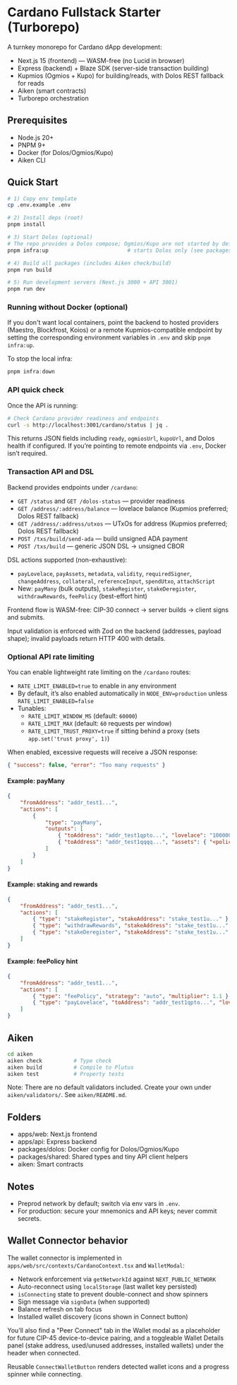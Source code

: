 # Cardano Fullstack Starter (Turborepo)

A turnkey monorepo for Cardano dApp development:

- Next.js 15 (frontend) — WASM-free (no Lucid in browser)
- Express (backend) + Blaze SDK (server-side transaction building)
- Kupmios (Ogmios + Kupo) for building/reads, with Dolos REST fallback for reads
- Aiken (smart contracts)
- Turborepo orchestration

## Prerequisites

- Node.js 20+
- PNPM 9+
- Docker (for Dolos/Ogmios/Kupo)
- Aiken CLI

## Quick Start

```bash
# 1) Copy env template
cp .env.example .env

# 2) Install deps (root)
pnpm install

# 3) Start Dolos (optional)
# The repo provides a Dolos compose; Ogmios/Kupo are not started by default.
pnpm infra:up                         # starts Dolos only (see packages/dolos)

# 4) Build all packages (includes Aiken check/build)
pnpm run build

# 5) Run development servers (Next.js 3000 + API 3001)
pnpm run dev
```

### Running without Docker (optional)

If you don't want local containers, point the backend to hosted providers (Maestro, Blockfrost, Koios) or a remote Kupmios-compatible endpoint by setting the corresponding environment variables in `.env` and skip `pnpm infra:up`.

To stop the local infra:

```powershell
pnpm infra:down
```

### API quick check

Once the API is running:

```bash
# Check Cardano provider readiness and endpoints
curl -s http://localhost:3001/cardano/status | jq .
```

This returns JSON fields including `ready`, `ogmiosUrl`, `kupoUrl`, and Dolos health if configured. If you’re pointing to remote endpoints via `.env`, Docker isn’t required.

### Transaction API and DSL

Backend provides endpoints under `/cardano`:

- `GET /status` and `GET /dolos-status` — provider readiness
- `GET /address/:address/balance` — lovelace balance (Kupmios preferred; Dolos REST fallback)
- `GET /address/:address/utxos` — UTxOs for address (Kupmios preferred; Dolos REST fallback)
- `POST /txs/build/send-ada` — build unsigned ADA payment
- `POST /txs/build` — generic JSON DSL → unsigned CBOR

DSL actions supported (non-exhaustive):

- `payLovelace`, `payAssets`, `metadata`, `validity`, `requiredSigner`, `changeAddress`, `collateral`, `referenceInput`, `spendUtxo`, `attachScript`
- New: `payMany` (bulk outputs), `stakeRegister`, `stakeDeregister`, `withdrawRewards`, `feePolicy` (best-effort hint)

Frontend flow is WASM-free: CIP-30 connect → server builds → client signs and submits.

Input validation is enforced with Zod on the backend (addresses, payload shape); invalid payloads return HTTP 400 with details.

### Optional API rate limiting

You can enable lightweight rate limiting on the `/cardano` routes:

- `RATE_LIMIT_ENABLED=true` to enable in any environment
- By default, it’s also enabled automatically in `NODE_ENV=production` unless `RATE_LIMIT_ENABLED=false`
- Tunables:
	- `RATE_LIMIT_WINDOW_MS` (default: `60000`)
	- `RATE_LIMIT_MAX` (default: `60` requests per window)
	- `RATE_LIMIT_TRUST_PROXY=true` if sitting behind a proxy (sets `app.set('trust proxy', 1)`)

When enabled, excessive requests will receive a JSON response:

```json
{ "success": false, "error": "Too many requests" }
```

#### Example: payMany

```json
{
	"fromAddress": "addr_test1...",
	"actions": [
		{
			"type": "payMany",
			"outputs": [
				{ "toAddress": "addr_test1qpto...", "lovelace": "1000000" },
				{ "toAddress": "addr_test1qqqq...", "assets": { "<policy>.<asset>": 1 } }
			]
		}
	]
}
```

#### Example: staking and rewards

```json
{
	"fromAddress": "addr_test1...",
	"actions": [
		{ "type": "stakeRegister", "stakeAddress": "stake_test1u..." },
		{ "type": "withdrawRewards", "stakeAddress": "stake_test1u...", "amount": "5000000" },
		{ "type": "stakeDeregister", "stakeAddress": "stake_test1u..." }
	]
}
```

#### Example: feePolicy hint

```json
{
	"fromAddress": "addr_test1...",
	"actions": [
		{ "type": "feePolicy", "strategy": "auto", "multiplier": 1.1 },
		{ "type": "payLovelace", "toAddress": "addr_test1qpto...", "lovelace": "2000000" }
	]
}
```

## Aiken

```bash
cd aiken
aiken check          # Type check
aiken build          # Compile to Plutus
aiken test           # Property tests
```

Note: There are no default validators included. Create your own under `aiken/validators/`. See `aiken/README.md`.

## Folders

- apps/web: Next.js frontend
- apps/api: Express backend
- packages/dolos: Docker config for Dolos/Ogmios/Kupo
- packages/shared: Shared types and tiny API client helpers
- aiken: Smart contracts

## Notes

- Preprod network by default; switch via env vars in `.env`.
- For production: secure your mnemonics and API keys; never commit secrets.

## Wallet Connector behavior

The wallet connector is implemented in `apps/web/src/contexts/CardanoContext.tsx` and `WalletModal`:

- Network enforcement via `getNetworkId` against `NEXT_PUBLIC_NETWORK`
- Auto-reconnect using `localStorage` (last wallet key persisted)
- `isConnecting` state to prevent double-connect and show spinners
- Sign message via `signData` (when supported)
- Balance refresh on tab focus
- Installed wallet discovery (icons shown in Connect button)

You’ll also find a "Peer Connect" tab in the Wallet modal as a placeholder for future CIP-45 device-to-device pairing, and a toggleable Wallet Details panel (stake address, used/unused addresses, installed wallets) under the header when connected.

Reusable `ConnectWalletButton` renders detected wallet icons and a progress spinner while connecting.
